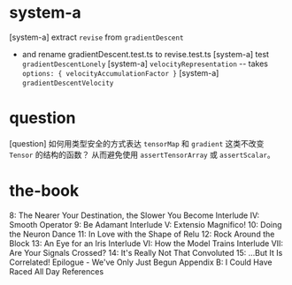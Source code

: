 # system-a

[system-a] extract `revise` from `gradientDescent`

- and rename gradientDescent.test.ts to revise.test.ts
  [system-a] test `gradientDescentLonely`
  [system-a] `velocityRepresentation` -- takes `options: { velocityAccumulationFactor }`
  [system-a] `gradientDescentVelocity`

# question

[question] 如何用类型安全的方式表达 `tensorMap` 和 `gradient`
这类不改变 `Tensor` 的结构的函数？
从而避免使用 `assertTensorArray` 或 `assertScalar`。

# the-book

8: The Nearer Your Destination, the Slower You Become
Interlude IV: Smooth Operator
9: Be Adamant
Interlude V: Extensio Magnifico!
10: Doing the Neuron Dance
11: In Love with the Shape of Relu
12: Rock Around the Block
13: An Eye for an Iris
Interlude VI: How the Model Trains
Interlude VII: Are Your Signals Crossed?
14: It's Really Not That Convoluted
15: …But It Is Correlated!
Epilogue - We've Only Just Begun
Appendix B: I Could Have Raced All Day
References
